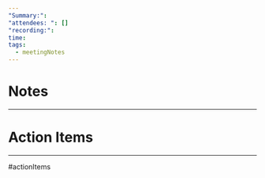 ```yaml
---
"Summary:": 
"attendees: ": []
"recording:": 
time: 
tags:
  - meetingNotes
---
```

# Notes
---


# Action Items
---
#actionItems 

